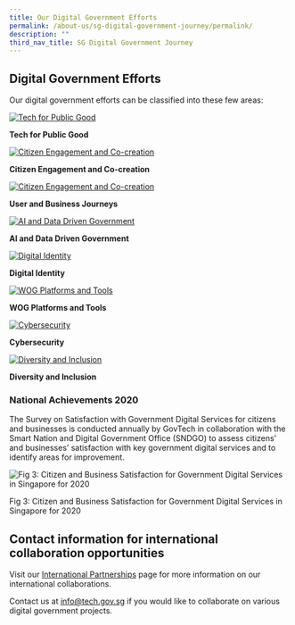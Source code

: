 ```yaml
---
title: Our Digital Government Efforts
permalink: /about-us/sg-digital-government-journey/permalink/
description: ""
third_nav_title: SG Digital Government Journey
---
```

Digital Government Efforts
--------------------------

Our digital government efforts can be classified into these few areas:

[![Tech for Public Good](https://www.tech.gov.sg/images/digital-transformation/01-Tech%20for%20Public%20Good.png)](https://www.tech.gov.sg/singapore-digital-government-journey/tech-for-public-good)

**Tech for Public Good**

[![Citizen Engagement and Co-creation](https://www.tech.gov.sg/images/digital-transformation/02-Citizen%20Engagement.png)](https://www.tech.gov.sg/singapore-digital-government-journey/citizen-engagement-and-cocreation)

**Citizen Engagement and Co-creation**

[![Citizen Engagement and Co-creation](https://www.tech.gov.sg/images/digital-transformation/03-User%20Business%20Journey.png)](https://www.tech.gov.sg/singapore-digital-government-journey/user-and-business-journeys)

**User and Business Journeys**

[![AI and Data Driven Government](https://www.tech.gov.sg/images/digital-transformation/04-Data%20Driven%20Gov%20AI.png)](https://www.tech.gov.sg/singapore-digital-government-journey/ai-and-data-driven-government)

**AI and Data Driven Government**

[![Digital Identity](https://www.tech.gov.sg/images/digital-transformation/05-Digital%20Identity.png)](https://www.tech.gov.sg/singapore-digital-government-journey/digital-identity)

**Digital Identity**

[![WOG Platforms and Tools](https://www.tech.gov.sg/images/digital-transformation/06-WOG%20Platforms%20Tools.png)](https://www.tech.gov.sg/singapore-digital-government-journey/wog-platforms-and-tools)

**WOG Platforms and Tools**

[![Cybersecurity](https://d33wubrfki0l68.cloudfront.net/d28f495f37d9f89a08c2eb40f9e493b80b9fa77c/90934/images/digital-transformation/07-cybersecurity.png)](https://www.tech.gov.sg/singapore-digital-government-journey/cybersecurity)

**Cybersecurity**

[![Diversity and Inclusion](https://www.tech.gov.sg/images/digital-transformation/08-Diversity%20Inclusion.png)](https://www.tech.gov.sg/singapore-digital-government-journey/diversity-and-inclusion)

**Diversity and Inclusion**

### National Achievements 2020

The Survey on Satisfaction with Government Digital Services for citizens and businesses is conducted annually by GovTech in collaboration with the Smart Nation and Digital Government Office (SNDGO) to assess citizens’ and businesses’ satisfaction with key government digital services and to identify areas for improvement.

![Fig 3: Citizen and Business Satisfaction for Government Digital Services in Singapore for 2020](https://d33wubrfki0l68.cloudfront.net/49ed4c212e6856c2502d23424aa52692aa98d16d/a82ee/images/digital-transformation/fig-3-citizen-and-business-satisfaction.png)

Fig 3: Citizen and Business Satisfaction for Government Digital Services in Singapore for 2020

Contact information for international collaboration opportunities
-----------------------------------------------------------------

Visit our [International Partnerships](https://www.tech.gov.sg/international-partnerships) page for more information on our international collaborations.

Contact us at [info@tech.gov.sg](mailto:info@tech.gov.sg) if you would like to collaborate on various digital government projects.